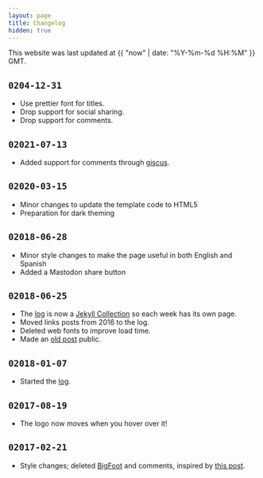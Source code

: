 ```yaml
---
layout: page
title: Changelog
hidden: true
---
```


This website was last updated at {{ "now" | date: "%Y-%m-%d %H:%M" }} GMT.

## `0204-12-31`

- Use prettier font for titles.
- Drop support for social sharing.
- Drop support for comments.

## `02021-07-13`

- Added support for comments through [giscus](https://giscus.app/).

## `02020-03-15`

- Minor changes to update the template code to HTML5
- Preparation for dark theming

## `02018-06-28`

- Minor style changes to make the page useful in both English and Spanish
- Added a Mastodon share button

## `02018-06-25`

- The [log](https://codual.github.io/log/2018/) is now a [Jekyll Collection](https://jekyllrb.com/docs/collections/) so each week has its own page.
- Moved links posts from 2016 to the log.
- Deleted web fonts to improve load time.
- Made an [old post](/2017/08/02/math/) public.

## `02018-01-07`

- Started the [log](https://codual.github.io/log/2018/).

## `02017-08-19`

- The logo now moves when you hover over it!

## `02017-02-21`

- Style changes; deleted [BigFoot](http://www.bigfootjs.com) and comments, inspired by [this post](https://danluu.com/web-bloat).
